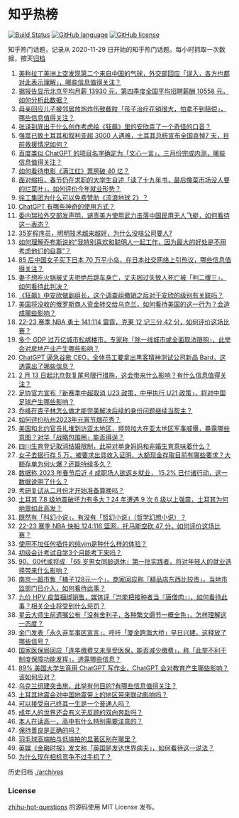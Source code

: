 # 知乎热榜
[![Build Status](https://github.com/ToWeLong/zhihu-hot-questions/workflows/CI/badge.svg)](https://github.com/ToWeLong/zhihu-hot-questions/actions)
[![GitHub language](https://img.shields.io/badge/language-golang-orange.svg)](https://golang.org/)
[![GitHub license](https://img.shields.io/github/license/ToWeLong/zhihu-hot-questions)](https://github.com/ToWeLong/zhihu-hot-questions/blob/main/LICENSE)

知乎热门话题，记录从 2020-11-29 日开始的知乎热门话题。每小时抓取一次数据，按天[归档](./archives)

<!-- BEGIN -->

1. [美称拉丁美洲上空发现第二个来自中国的气球，外交部回应「误入，各方也都对此表示理解」，哪些信息值得关注？](https://www.zhihu.com/question/582480337)
1. [据报告显示北京平均月薪 13930 元，第四季度全国平均招聘薪酬 10558 元，如何分析此数据？](https://www.zhihu.com/question/582471088)
1. [母亲回应儿子被邻居放炮炸伤致截肢「孩子治疗花销很大，怕拿不到赔偿」，哪些信息值得关注？](https://www.zhihu.com/question/582492537)
1. [张译到底出于什么创作考虑给《狂飙》里的安欣弄了一个奇怪的口音？](https://www.zhihu.com/question/582145427)
1. [强震已致土耳其和叙利亚超 3000 人遇难，土耳其总统宣布全国哀悼7 天，目前救援情况如何？](https://www.zhihu.com/question/582569489)
1. [百度类似 ChatGPT 的项目名字确定为「文心一言」，三月份完成内测，哪些信息值得关注？](https://www.zhihu.com/question/582588618)
1. [如何看待电影《满江红》票房破 40 亿？](https://www.zhihu.com/question/582527248)
1. [面对缩招，春节仍在求职的大学生自述「读了十九年书，最后像菜市场没人要的烂菜叶」，如何评价今年就业形势？](https://www.zhihu.com/question/582468992)
1. [徐工集团为什么可以免费赞助《流浪地球 2》？](https://www.zhihu.com/question/581822066)
1. [ChatGPT 有哪些神奇的使用方式？](https://www.zhihu.com/question/570729170)
1. [委内瑞拉外交部发声明，谴责美方使用武力击落中国民用无人飞艇，如何看待这一表态？](https://www.zhihu.com/question/582504040)
1. [35岁程序员，明明技术越来越好，为什么没啥公司要人?](https://www.zhihu.com/question/578871948)
1. [如何理解乔布斯说的“我特别喜欢和聪明人一起工作，因为最大的好处是不用考虑他们的自尊”？](https://www.zhihu.com/question/391880688)
1. [85 后中国女子买下日本 70 万平小岛，在日本社交网络上引热议，哪些信息值得关注？](https://www.zhihu.com/question/582516525)
1. [妻子想吃火锅被丈夫拒绝后跳车身亡，丈夫因过失致人死亡被「判二缓三」，如何看待此判决？](https://www.zhihu.com/question/582413027)
1. [《狂飙》中安欣做副组长，这个调查组撤销之后对于安欣的级别有关联吗？](https://www.zhihu.com/question/581232589)
1. [美国将没收的俄罗斯商人资金转交给乌克兰，如何看待美国的这一行为？会造成哪些影响？](https://www.zhihu.com/question/582489245)
1. [22-23 赛季 NBA 勇士 141:114 雷霆，克莱 12 记三分 42 分，如何评价这场比赛？](https://www.zhihu.com/question/582594677)
1. [多个 GDP 过万亿城市松绑楼市，专家称「除一线城市或全面取消限购」，此举会对房地产业产生哪些影响？](https://www.zhihu.com/question/582533940)
1. [ChatGPT 逼急谷歌 CEO，全体员工要拿出黑客精神测试公司新品 Bard，这透露出了哪些信息？](https://www.zhihu.com/question/582585597)
1. [2 月 13 日起北京恢复尾号限行措施，这会带来什么影响？有什么信息值得关注？](https://www.zhihu.com/question/582390985)
1. [足协官方宣布「新赛季中超取消 U23 政策，中甲执行 U21 政策」，将对中国足球产生哪些影响？](https://www.zhihu.com/question/582587877)
1. [乔峰在杏子林怎么做才能完美解决后续的身份问题继续当帮主？](https://www.zhihu.com/question/581970625)
1. [如何评价杭州2023年元宵节烟花秀？](https://www.zhihu.com/question/582370844)
1. [美国和北约官员扎堆到访亚太地区，频频加大在亚太地区军事威慑，暴露哪些意图？对华「战略包围圈」能否得逞？](https://www.zhihu.com/question/582433756)
1. [四川生育登记取消结婚限制，此举对单身妈妈和非婚生育意味着什么？](https://www.zhihu.com/question/582586302)
1. [女子去银行存 5 万，被要求出具收入证明，大额现金存取目前有哪些要求？大额存单为何火爆？还能持续多久？](https://www.zhihu.com/question/582569837)
1. [数据称 2023 年春节后近 4 成职场人欲返乡就业， 15.2% 已付诸行动，这一数据说明了什么？](https://www.zhihu.com/question/582476175)
1. [考研复试从二月份才开始准备算晚吗？](https://www.zhihu.com/question/580651208)
1. [土耳其 7.8 级地震破坏力有多大？24 年遭遇 9 次 6 级以上强震，土耳其为何地震如此高发？](https://www.zhihu.com/question/582481962)
1. [既然有「科幻小说」，有没有「哲幻小说」（哲学幻想小说）？](https://www.zhihu.com/question/581591537)
1. [22-23 赛季 NBA 快船 124:116 篮网，托马斯空砍 47 分，如何评价这场比赛？](https://www.zhihu.com/question/582573511)
1. [使用不加任何插件的纯vim是种什么样的体验？](https://www.zhihu.com/question/271926659)
1. [初级会计考试自学3个月能考下来吗？](https://www.zhihu.com/question/582493958)
1. [90、00代或将成 「65 岁男女同龄退休」第一批实践者，将对年轻人的就业选择带来什么影响？](https://www.zhihu.com/question/582585241)
1. [南京一超市售「橘子128元一个」，商家回应称「精品店东西比较贵」，当地市监部门已介入，如何看待此事？](https://www.zhihu.com/question/582380985)
1. [九价 HPV 疫苗捆绑销售，媒体评「岂能把接种者当『唐僧肉』」，如何看待此事？相关企业将受到什么惩罚？](https://www.zhihu.com/question/582470550)
1. [星云大师生前遗嘱公布「没有舍利子，各种繁文缛节一概全免」，怎样理解这一态度？](https://www.zhihu.com/question/582589577)
1. [金门发表「永久非军事区宣言」，呼吁「厦金跨海大桥」早日兴建，这释放了哪些信号？](https://www.zhihu.com/question/582606376)
1. [国家医保局回应「连年缴费又未享受医保，能否减少缴费」，称「此举不利于制度保障功能发挥」，透露哪些信息？](https://www.zhihu.com/question/582593021)
1. [89% 美国大学生竟用 ChatGPT 写作业，ChatGPT 会对教育产生哪些影响？该如何应对？](https://www.zhihu.com/question/582613523)
1. [乌克兰组建突击旅，此举有何目的?有哪些信息值得关注？](https://www.zhihu.com/question/582376122)
1. [土耳其地震会对中国地震带上的地区带来联动影响吗？](https://www.zhihu.com/question/582466030)
1. [可以接受自己终其一生是一个普通人吗？](https://www.zhihu.com/question/582382578)
1. [成年人的世界还会有义无反顾的双向奔赴吗？](https://www.zhihu.com/question/581983705)
1. [本人在读高一，高中有什么特别需要注意的？](https://www.zhihu.com/question/582254371)
1. [保持善良是正确的吗？](https://www.zhihu.com/question/582125517)
1. [羽毛球高端拍与低端拍的显著区别在哪里？](https://www.zhihu.com/question/581646218)
1. [英媒《金融时报》发文称「英国是发达世界病夫」，如何看待这一说法？](https://www.zhihu.com/question/582326887)
1. [为什么现在相机竞争不过手机了？](https://www.zhihu.com/question/580376273)

<!-- END -->

历史归档 [./archives](./archives)


### License
[zhihu-hot-questions](https://github.com/towelong/zhihu-hot-questions) 的源码使用 MIT License 发布。